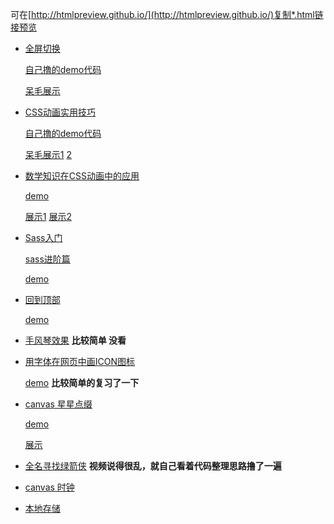 可在[http://htmlpreview.github.io/](http://htmlpreview.github.io/)复制*.html链接预览

+ [全屏切换](http://www.imooc.com/view/374)

	[自己撸的demo代码](https://github.com/zhangxinxinWTB/learn/tree/master/imooc/%E5%85%A8%E5%B1%8F%E5%88%87%E6%8D%A2)
	
	[呆毛展示](http://htmlpreview.github.io/?https://github.com/zhangxinxinWTB/learn/blob/master/imooc/%E5%85%A8%E5%B1%8F%E5%88%87%E6%8D%A2/index.html)
+ [CSS动画实用技巧](http://www.imooc.com/view/357)

	[自己撸的demo代码](https://github.com/zhangxinxinWTB/learn/tree/master/imooc/CSS%E5%8A%A8%E7%94%BB%E5%AE%9E%E7%94%A8%E6%8A%80%E5%B7%A7)

	[呆毛展示1](https://github.com/zhangxinxinWTB/learn/blob/master/imooc/CSS%E5%8A%A8%E7%94%BB%E5%AE%9E%E7%94%A8%E6%8A%80%E5%B7%A7/index.html)
	[2](http://htmlpreview.github.io/?https://github.com/zhangxinxinWTB/learn/blob/master/imooc/CSS%E5%8A%A8%E7%94%BB%E5%AE%9E%E7%94%A8%E6%8A%80%E5%B7%A7/hours.html)

+ [数学知识在CSS动画中的应用](http://www.imooc.com/view/362)

	[demo](https://github.com/zhangxinxinWTB/learn/tree/master/imooc/%E6%95%B0%E5%AD%A6%E7%9F%A5%E8%AF%86%E5%9C%A8css%E5%8A%A8%E7%94%BB%E4%B8%AD%E7%9A%84%E5%BA%94%E7%94%A8)

	[展示1](http://htmlpreview.github.io?https://github.com/zhangxinxinWTB/learn/blob/master/imooc/%E6%95%B0%E5%AD%A6%E7%9F%A5%E8%AF%86%E5%9C%A8css%E5%8A%A8%E7%94%BB%E4%B8%AD%E7%9A%84%E5%BA%94%E7%94%A8/diy/%E5%BE%84%E5%90%91%E8%8F%9C%E5%8D%95.html)
	[展示2](http://htmlpreview.github.io?https://github.com/zhangxinxinWTB/learn/blob/master/imooc/%E6%95%B0%E5%AD%A6%E7%9F%A5%E8%AF%86%E5%9C%A8css%E5%8A%A8%E7%94%BB%E4%B8%AD%E7%9A%84%E5%BA%94%E7%94%A8/diy/%E6%97%B6%E9%92%9F.html)


+ [Sass入门](http://www.imooc.com/learn/311)

	[sass进阶篇](http://www.imooc.com/view/436)
	
	[demo](https://github.com/zhangxinxinWTB/learn/tree/master/imooc/sass)

+ [回到顶部](http://www.imooc.com/view/65)

	[demo](https://github.com/zhangxinxinWTB/learn/tree/master/imooc/%E5%9B%9E%E5%88%B0%E9%A1%B6%E9%83%A8)

+ [手风琴效果](http://www.imooc.com/view/72) __比较简单 没看__


+ [用字体在网页中画ICON图标](http://www.imooc.com/view/243)

	[demo](https://github.com/zhangxinxinWTB/learn/tree/master/imooc/icon) __比较简单的复习了一下__

+ [canvas 星星点缀](http://www.imooc.com/learn/338)
	
	[demo](https://github.com/zhangxinxinWTB/learn/tree/master/imooc/canvas%20%E6%98%9F%E6%98%9F%E7%82%B9%E7%BC%80)

	[展示](http://htmlpreview.github.io?https://github.com/zhangxinxinWTB/learn/blob/master/imooc/canvas%20%E6%98%9F%E6%98%9F%E7%82%B9%E7%BC%80/self.html)

+ [全名寻找绿箭侠](http://www.imooc.com/video/3274) __视频说得很乱，就自己看着代码整理思路撸了一遍__

+ [canvas 时钟](http://htmlpreview.github.io/?https://github.com/zhangxinxinWTB/learn/blob/master/imooc/canvas%20%E6%97%B6%E9%92%9F/self/index.html)

+ [本地存储](https://github.com/zhangxinxinWTB/learn/tree/master/imooc/HTML5%E5%AD%98%E5%82%A8)

	